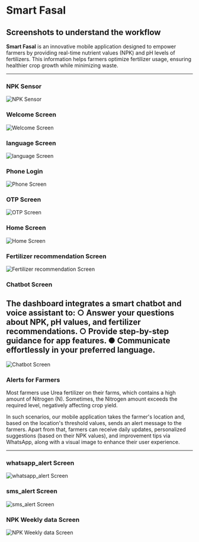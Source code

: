 # Smart Fasal 

## Screenshots to understand the workflow

**Smart Fasal** is an innovative mobile application designed to empower farmers by providing real-time nutrient values (NPK) and pH levels of fertilizers. This information helps farmers optimize fertilizer usage, ensuring healthier crop growth while minimizing waste.

---

### NPK Sensor 
![NPK Sensor](assets/appimages/npk_sensor_kit.png)

### Welcome Screen
![Welcome Screen](assets/appimages/welcome_screen.png)

### language Screen
![language Screen](assets/appimages/language.png)

### Phone Login
![Phone Screen](assets/appimages/phonelogin.png)
### OTP Screen
![OTP Screen](assets/appimages/otp.png)
### Home Screen
![Home Screen](assets/appimages/homescreen.png)
### Fertilizer recommendation Screen
![Fertilizer recommendation Screen](assets/appimages/fertilizerrecomm.png)



### Chatbot Screen

The dashboard integrates a smart chatbot and voice assistant to:
○ Answer your questions about NPK, pH values, and fertilizer
recommendations.
○ Provide step-by-step guidance for app features.
● Communicate effortlessly in your preferred language.
---

![Chatbot Screen](assets/appimages/chatbot.png)

### Alerts for Farmers

Most farmers use Urea fertilizer on their farms, which contains a high amount of Nitrogen (N). Sometimes, the Nitrogen amount exceeds the required level, negatively affecting crop yield. 

In such scenarios, our mobile application takes the farmer's location and, based on the location's threshold values, sends an alert message to the farmers. Apart from that, farmers can receive daily updates, personalized suggestions (based on their NPK values), and improvement tips via WhatsApp, along with a visual image to enhance their user experience.

---

### whatsapp_alert Screen
![whatsapp_alert Screen](assets/appimages/whatsapp_alert.png)

### sms_alert Screen
![sms_alert Screen](assets/appimages/sms_alert.png)

### NPK Weekly data Screen
![NPK Weekly data Screen](assets/appimages/npk_weeklyData.png)
